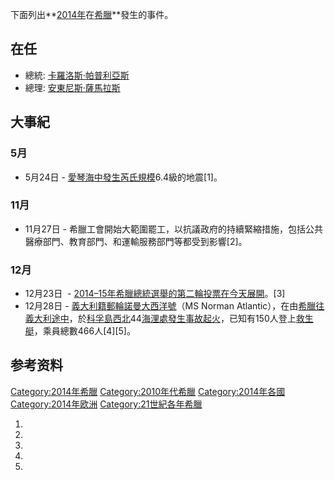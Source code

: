 下面列出**[2014年](../Page/2014年.md "wikilink")在[希臘](../Page/希腊.md "wikilink")**發生的事件。

## 在任

  - 總統: [卡羅洛斯·帕普利亞斯](../Page/卡罗洛斯·帕普利亚斯.md "wikilink")
  - 總理: [安東尼斯·薩馬拉斯](../Page/安东尼斯·萨马拉斯.md "wikilink")

## 大事紀

### 5月

  - 5月24日 - [愛琴海中發生芮氏規模](https://zh.wikipedia.org/wiki/愛琴海 "wikilink")6.4級的地震\[1\]。

### 11月

  - 11月27日 - 希臘工會開始大範圍罷工，以抗議政府的持續緊縮措施，包括公共醫療部門、教育部門、和運輸服務部門等都受到影響\[2\]。

### 12月

  - 12月23日  - [2014–15年希臘總統選舉的第二輪投票在今天展開](../Page/2014–15年希腊总统选举.md "wikilink")。\[3\]
  - 12月28日 - [義大利籍](https://zh.wikipedia.org/wiki/義大利 "wikilink")[郵輪](https://zh.wikipedia.org/wiki/郵輪 "wikilink")[諾曼大西洋號](https://zh.wikipedia.org/wiki/諾曼大西洋號 "wikilink")（MS Norman Atlantic），在由[希臘往義大利途中](https://zh.wikipedia.org/wiki/希臘 "wikilink")，於[科孚島西北](https://zh.wikipedia.org/wiki/科孚島 "wikilink")44[海浬處發生事故起火](https://zh.wikipedia.org/wiki/海浬 "wikilink")，已知有150人登上[救生艇](https://zh.wikipedia.org/wiki/救生艇 "wikilink")，乘員總數466人\[4\]\[5\]。

## 参考资料

[Category:2014年希臘](https://zh.wikipedia.org/wiki/Category:2014年希臘 "wikilink") [Category:2010年代希臘](https://zh.wikipedia.org/wiki/Category:2010年代希臘 "wikilink") [Category:2014年各國](https://zh.wikipedia.org/wiki/Category:2014年各國 "wikilink") [Category:2014年欧洲](https://zh.wikipedia.org/wiki/Category:2014年欧洲 "wikilink") [Category:21世紀各年希臘](https://zh.wikipedia.org/wiki/Category:21世紀各年希臘 "wikilink")

1.
2.
3.
4.
5.